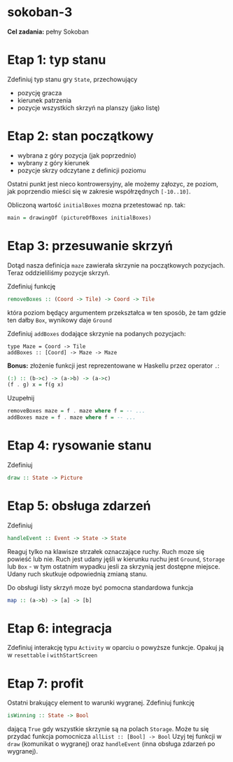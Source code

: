 # sokoban-3

**Cel zadania:** pełny Sokoban

# Etap 1: typ stanu

Zdefiniuj typ stanu gry `State`, przechowujący
* pozycję gracza
* kierunek patrzenia
* pozycje wszystkich skrzyń na planszy (jako listę)

# Etap 2: stan początkowy

* wybrana z góry pozycja (jak poprzednio)
* wybrany z góry kierunek
* pozycje skrzy odczytane z definicji poziomu

Ostatni punkt jest nieco kontrowersyjny, ale możemy ząłozyc, ze poziom, jak poprzendio mieści się w zakresie współrzędnych `[-10..10]`.

Obliczoną wartość `initialBoxes` mozna przetestować np. tak:

```haskell
main = drawingOf (pictureOfBoxes initialBoxes)
```

# Etap 3: przesuwanie skrzyń

Dotąd nasza definicja `maze` zawierała skrzynie na początkowych pozycjach. Teraz oddzieliliśmy pozycje skrzyń.

Zdefiniuj funkcję

```haskell
removeBoxes :: (Coord -> Tile) -> Coord -> Tile
```

która poziom  będący argumentem przekształca w ten sposób, że tam gdzie ten dałby `Box`, wynikowy daje `Ground`

Zdefiniuj `addBoxes` dodające skrzynie na podanych pozycjach:

```
type Maze = Coord -> Tile
addBoxes :: [Coord] -> Maze -> Maze
```


**Bonus:** złożenie funkcji jest reprezentowane w Haskellu przez operator `.`:

```haskell
(:) :: (b->c) -> (a->b) -> (a->c)
(f . g) x = f(g x)
```

Uzupełnij

```haskell
removeBoxes maze = f . maze where f = -- ...
addBoxes maze = f . maze where f = -- ...
```

# Etap 4: rysowanie stanu

Zdefiniuj
```haskell
draw :: State -> Picture
```

# Etap 5: obsługa zdarzeń

Zdefiniuj
```haskell
handleEvent :: Event -> State -> State
```

Reaguj tylko na klawisze strzałek oznaczające ruchy. Ruch moze się powieść lub nie.
Ruch jest udany jęśli w kierunku ruchu jest `Ground`, `Storage` lub `Box` - w tym ostatnim wypadku jesli za skrzynią jest dostępne miejsce. Udany ruch skutkuje odpowiednią zmianą stanu.

Do obsługi listy skrzyń moze być pomocna standardowa funkcja

```haskell
map :: (a->b) -> [a] -> [b]
```

# Etap 6: integracja

Zdefiniuj interakcję typu `Activity` w oparciu o powyższe funkcje. Opakuj ją w `resettable` i `withStartScreen`

# Etap 7: profit

Ostatni brakujący element to warunki wygranej. Zdefiniuj funkcję

```haskell
isWinning :: State -> Bool
```

dającą `True` gdy wszystkie skrzynie są na polach `Storage`. Może tu się przydać funkcja pomocnicza `allList :: [Bool] -> Bool`
Uzyj tej funkcji w `draw` (komunikat o wygranej) oraz `handleEvent` (inna obsługa zdarzeń po wygranej).
